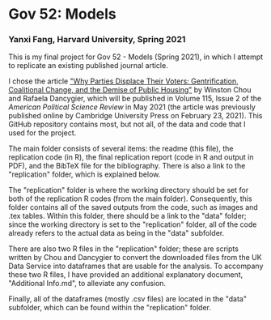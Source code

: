 # Gov 52: Models
### Yanxi Fang, Harvard University, Spring 2021

This is my final project for Gov 52 - Models (Spring 2021), in which I attempt to replicate an existing published journal article.

I chose the article ["Why Parties Displace Their Voters: Gentrification, Coalitional Change, and the Demise of Public Housing"](https://www.cambridge.org/core/journals/american-political-science-review/article/why-parties-displace-their-voters-gentrification-coalitional-change-and-the-demise-of-public-housing/DD9C48C4382889F99204E2B9191BDB24) by Winston Chou and Rafaela Dancygier, which will be published in Volume 115, Issue 2 of the *American Political Science Review* in May 2021 (the article was previously published online by Cambridge University Press on February 23, 2021). This GitHub repository contains most, but not all, of the data and code that I used for the project.

The main folder consists of several items: the readme (this file), the replication code (in R), the final replication report (code in R and output in PDF), and the BibTeX file for the bibliography. There is also a link to the "replication" folder, which is explained below.

The "replication" folder is where the working directory should be set for both of the replication R codes (from the main folder). Consequently, this folder contains all of the saved outputs from the code, such as images and .tex tables. Within this folder, there should be a link to the "data" folder; since the working directory is set to the "replication" folder, all of the code already refers to the actual data as being in the "data" subfolder.

There are also two R files in the "replication" folder; these are scripts written by Chou and Dancygier to convert the downloaded files from the UK Data Service into dataframes that are usable for the analysis. To accompany these two R files, I have provided an additional explanatory document, "Additional Info.md", to alleviate any confusion.

Finally, all of the dataframes (mostly .csv files) are located in the "data" subfolder, which can be found within the "replication" folder.
